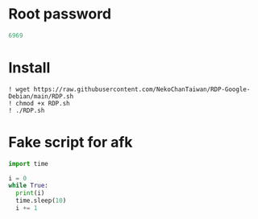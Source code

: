 # Root password
```py
6969
```

# Install
```shell
! wget https://raw.githubusercontent.com/NekoChanTaiwan/RDP-Google-Debian/main/RDP.sh
! chmod +x RDP.sh
! ./RDP.sh
```

# Fake script for afk
```py
import time

i = 0
while True:
  print(i)
  time.sleep(10)
  i += 1
```